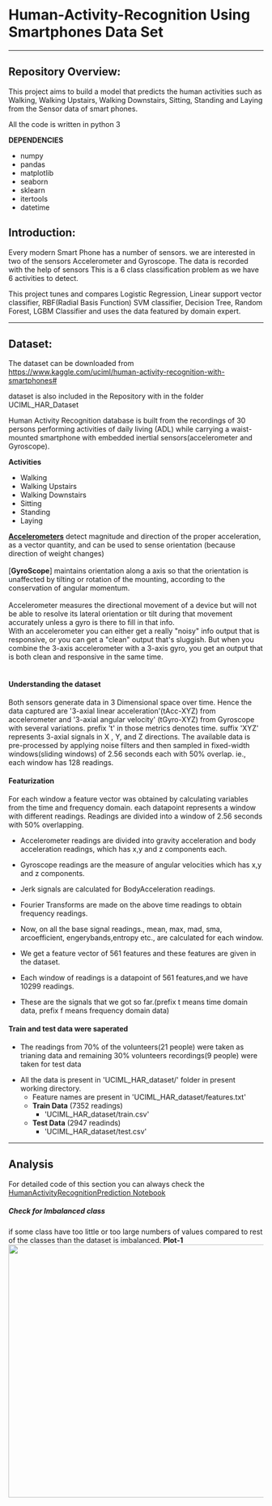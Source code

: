 Human-Activity-Recognition Using Smartphones Data Set
===========================


---------------------------------------------------------------------------

Repository Overview:
--------------------
This project aims to build a model that predicts the human activities such as Walking, Walking Upstairs, Walking Downstairs, Sitting, Standing and Laying from the Sensor data of smart phones. 

All the code is written in python 3 

**DEPENDENCIES**

* numpy
* pandas
* matplotlib
* seaborn
* sklearn
* itertools
* datetime

Introduction:
--------------
Every modern Smart Phone has a number of sensors. we are interested in two of the sensors Accelerometer and Gyroscope. 
The data is recorded with the help of sensors 
This is a 6 class classification problem as we have 6 activities to detect.

This project tunes and compares Logistic Regression, Linear support vector classifier, RBF(Radial Basis Function) SVM classifier, Decision Tree, Random Forest, LGBM Classifier and uses the data featured by domain expert.

-------------------------------------------

Dataset:
----------
The dataset can be downloaded from https://www.kaggle.com/uciml/human-activity-recognition-with-smartphones# 

dataset is also included in the Repository with in the folder UCIML_HAR_Dataset 

Human Activity Recognition database is built from the recordings of 30 persons performing activities of daily living (ADL) while carrying a waist-mounted smartphone with embedded inertial sensors(accelerometer and Gyroscope). 

**Activities**

* Walking
* Walking Upstairs
* Walking Downstairs
* Sitting
* Standing
* Laying

[**Accelerometers**](https://en.wikipedia.org/wiki/Accelerometer) detect magnitude and direction of the proper acceleration, as a vector quantity, and can be used to sense orientation (because direction of weight changes) 
<br><br>
[**GyroScope**] maintains orientation along a axis so that the orientation is unaffected by tilting or rotation of the mounting, according to the conservation of angular momentum. 
<br><br>
Accelerometer measures the directional movement of a device but will not be able to resolve its lateral orientation or tilt during that movement accurately unless a gyro is there to fill in that info. 
<br>
With an accelerometer you can either get a really "noisy" info output that is responsive, or you can get a "clean" output that's sluggish. But when you combine the 3-axis accelerometer with a 3-axis gyro, you get an output that is both clean and responsive in the same time. 
<br><br>

#### Understanding the dataset
Both sensors generate data in 3 Dimensional space over time. Hence the data captured are '3-axial linear acceleration'(tAcc-XYZ) from accelerometer and '3-axial angular velocity' (tGyro-XYZ) from Gyroscope with several variations.
prefix 't' in those metrics denotes time.
suffix 'XYZ' represents 3-axial signals in X , Y, and Z directions.
The available data is pre-processed by applying noise filters and then sampled in fixed-width windows(sliding windows) of 2.56 seconds each with 50% overlap. ie., each window has 128 readings.
#### Featurization
For each window a feature vector was obtained by calculating variables from the time and frequency domain. each datapoint represents a window with different readings.
Readings are divided into a window of 2.56 seconds with 50% overlapping.

* Accelerometer readings are divided into gravity acceleration and body acceleration readings, which has x,y and z components each.

* Gyroscope readings are the measure of angular velocities which has x,y and z components.

* Jerk signals are calculated for BodyAcceleration readings.

* Fourier Transforms are made on the above time readings to obtain frequency readings.

* Now, on all the base signal readings., mean, max, mad, sma, arcoefficient, engerybands,entropy etc., are calculated for each window.

* We get a feature vector of 561 features and these features are given in the dataset.

* Each window of readings is a datapoint of 561 features,and we have 10299 readings.

* These are the signals that we got so far.(prefix t means time domain data, prefix f means frequency domain data)

#### Train and test data were saperated
- The readings from 70% of the volunteers(21 people) were taken as trianing data and remaining 30% volunteers recordings(9 people) were taken for test data
* All the data is present in 'UCIML_HAR_dataset/' folder in present working directory.
  - Feature names are present in 'UCIML_HAR_dataset/features.txt'
  - __Train Data__ (7352 readings)
    - 'UCIML_HAR_dataset/train.csv'
  - __Test Data__ (2947 readinds)
    - 'UCIML_HAR_dataset/test.csv'
------------------------------------------

Analysis
-----------

For detailed code of this section you can always check the [HumanActivityRecognitionPrediction Notebook](https://github.com/KavitaPK/MachineLearningUsingPython/edit/master/Human%20Activity%20Recognition/HumanActivityRecognitionPrediction)
<br>
##### Check for Imbalanced class
if some class have too little or too large numbers of values compared to rest of the classes than the dataset is imbalanced.
**Plot-1**
<br>
<img src="https://github.com/srvds/Human-Activity-Recognition/blob/master/plots/plot1.png" height=500 width=700>
<br><br>
